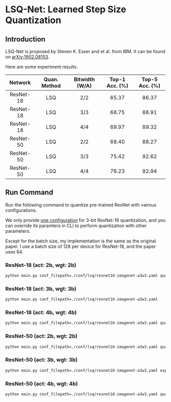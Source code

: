 # LSQ-Net: Learned Step Size Quantization

## Introduction

LSQ-Net is proposed by Steven K. Esser and et al. from IBM. It can be found on [arXiv:1902.08153](https://arxiv.org/abs/1902.08153).

Here are some experiment results.

| Network   | Quan. Method | Bitwidth (W/A)  | Top-1 Acc. (%) | Top-5 Acc. (%) |
|:---------:|:------------:|:---------------:|:--------------:|:--------------:|
| ResNet-18 |          LSQ |             2/2 |          65.37 |          86.37 |
| ResNet-18 |          LSQ |             3/3 |          68.75 |          88.91 |
| ResNet-18 |          LSQ |             4/4 |          69.97 |          89.32 |
| ResNet-50 |          LSQ |             2/2 |          68.40 |          88.27 |
| ResNet-50 |          LSQ |             3/3 |          75.42 |          92.62 |
| ResNet-50 |          LSQ |             4/4 |          76.23 |          92.94 |

## Run Command

Run the following command to quantize pre-trained ResNet with vairous configurations.

We only provide [one configuration](https://github.com/zhutmost/neuralzip/blob/master/conf/lsq/resnet18-imagenet-a3w3.yaml) for 3-bit ResNet-18 quantization, and you can override its paramters in CLI to perform quantization with other parameters.

Except for the batch size, my implementation is the same as the original paper. I use a batch size of 128 per device for ResNet-18, and the paper uses 64.

### ResNet-18 (act: 2b, wgt: 2b)

```bash
python main.py conf_filepath=./conf/lsq/resnet18-imagenet-a3w3.yaml quan.act.params.bit=2 quan.weight.params.bit=2 experiment_name='resnet18-imagenet-a2w2-lsq'
```
### ResNet-18 (act: 3b, wgt: 3b)

```bash
python main.py conf_filepath=./conf/lsq/resnet18-imagenet-a3w3.yaml
```
### ResNet-18 (act: 4b, wgt: 4b)

```bash
python main.py conf_filepath=./conf/lsq/resnet18-imagenet-a3w3.yaml quan.act.params.bit=4 quan.weight.params.bit=4 experiment_name='resnet18-imagenet-a4w4-lsq'
```
### ResNet-50 (act: 2b, wgt: 2b)

```bash
python main.py conf_filepath=./conf/lsq/resnet18-imagenet-a3w3.yaml quan.act.params.bit=2 quan.weight.params.bit=2 experiment_name='resnet50-imagenet-a2w2-lsq' model.class_name=resnet50 dataset.batch_size=64
```
### ResNet-50 (act: 3b, wgt: 3b)

```bash
python main.py conf_filepath=./conf/lsq/resnet18-imagenet-a3w3.yaml experiment_name='resnet50-imagenet-a3w3-lsq' model.class_name=resnet50 dataset.batch_size=64
```
### ResNet-50 (act: 4b, wgt: 4b)

```bash
python main.py conf_filepath=./conf/lsq/resnet18-imagenet-a3w3.yaml quan.act.params.bit=4 quan.weight.params.bit=4 experiment_name='resnet50-imagenet-a4w4-lsq' model.class_name=resnet50 dataset.batch_size=64
```
